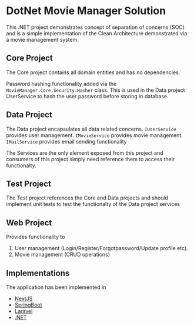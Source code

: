 # DotNet Movie Manager Solution

This .NET project demonstrates concept of separation of concerns (SOC) and is a simple implementation of the Clean Architecture demonstrated via a movie management system.

## Core Project

The Core project contains all domain entities and has no dependencies.

Password hashing functionality added via the ```MovieManager.Core.Security.Hasher``` class. This is used in the Data project UserService to hash the user password before storing in database.

## Data Project

The Data project encapsulates all data related concerns.
```IUserService``` provides user management.
```IMovieService``` provides movie management.
```IMailService``` provides email sending functionality

The Services are the only element exposed from this project and consumers of this project simply need reference them to access their functionalty.

## Test Project

The Test project references the Core and Data projects and should implement unit tests to test the functionalty of the Data project services

## Web Project

Provides functionality to

1. User management (Login/Register/Forgotpassword/Update profile etc).
2. Movie management (CRUD operations)

## Implementations

The application has been implemented in

- [NextJS](https://github.com/termon/nextjs-moviemanager)
- [SpringBoot](https://github.com/termon/springboot-moviemanager)
- [Laravel](https://github.com/termon/laravel-moviemanager)
- [.NET](https://github.com/termon/dotnet-moviemanager)